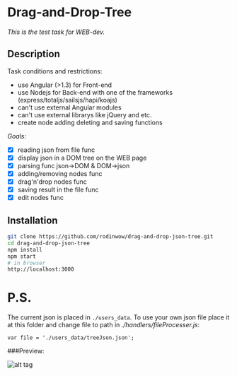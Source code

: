Drag-and-Drop-Tree
=================

_This is the test task for WEB-dev._

## Description

Task conditions and restrictions:
* use Angular (>1.3) for Front-end
* use Nodejs for Back-end with one of the frameworks (express/totaljs/sailsjs/hapi/koajs)
* can't use external Angular modules
* can't use external librarys like jQuery and etc.
* create node adding deleting and saving functions

*Goals:*
- [x] reading json from file func
- [x] display json in a DOM tree on the WEB page
- [x] parsing func json->DOM & DOM->json
- [x] adding/removing nodes func
- [x] drag'n'drop nodes func 
- [x] saving result in the file func
- [x] edit nodes func  

## Installation

```bash
git clone https://github.com/rodinwow/drag-and-drop-json-tree.git
cd drag-and-drop-json-tree
npm install
npm start
# in browser
http://localhost:3000
```

# P.S.
The current json is placed in `./users_data`. To use your own json file place it at this folder and change file to path in *./handlers/fileProcesser.js*:

`var file = './users_data/treeJson.json';`

###Preview:

![alt tag](https://github.com/rodinwow/screenshots/blob/master/d'n'd-tree.png)
